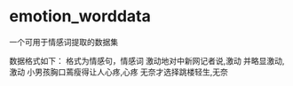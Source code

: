# emotion_worddata
一个可用于情感词提取的数据集



数据格式如下：
格式为情感句，情感词
激动地对中新网记者说,激动
并略显激动,激动
小男孩胸口蔫瘦得让人心疼,心疼
无奈才选择跳楼轻生,无奈
